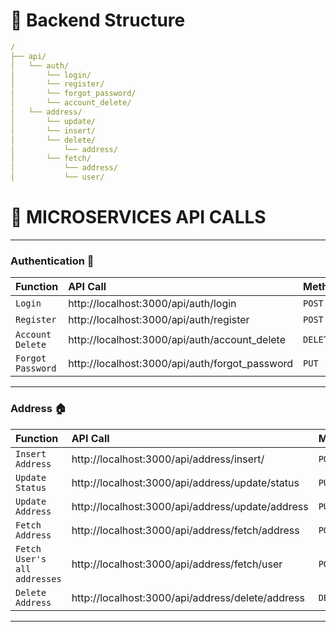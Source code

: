 
# 🚀 Backend Structure


```yaml
/
├── api/
│   └── auth/
│       └── login/
│       └── register/
│       └── forgot_password/
│       └── account_delete/
│   └── address/
│       └── update/
│       └── insert/
│       └── delete/
│           └── address/
│       └── fetch/
│           └── address/
│           └── user/

```


# 🤖 MICROSERVICES API CALLS

----------------------------------------------------------------------------------

### Authentication 🔐

| Function                      | API Call                                               | Method            |
| :------------------------     | :-----------------------------------------------       |:------------------|
| `Login`                       |     http://localhost:3000/api/auth/login               |   `POST`          |
| `Register`                    |     http://localhost:3000/api/auth/register            |   `POST`          |
| `Account Delete`              |     http://localhost:3000/api/auth/account_delete      |   `DELETE`        |
| `Forgot Password`             |     http://localhost:3000/api/auth/forgot_password     |   `PUT`           |

----------------------------------------------------------------------------------


### Address 🏠

| Function                      | API Call                                               | Method            |
| :------------------------     | :-----------------------------------------------       |:------------------|
| `Insert Address`              |      http://localhost:3000/api/address/insert/         |   `POST`          |
| `Update Status`               |      http://localhost:3000/api/address/update/status   |   `PUT`           |
| `Update Address`              |      http://localhost:3000/api/address/update/address  |   `PUT`           |
| `Fetch Address`               |      http://localhost:3000/api/address/fetch/address   |   `POST`          |
| `Fetch User's all addresses`  |      http://localhost:3000/api/address/fetch/user      |   `POST`          |
| `Delete Address`              |      http://localhost:3000/api/address/delete/address  |   `DELETE`        |

----------------------------------------------------------------------------------